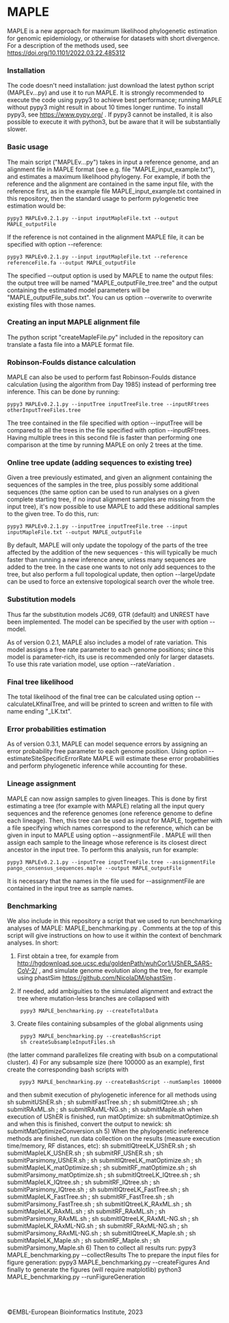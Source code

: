 # MAPLE

MAPLE is a new approach for maximum likelihood phylogenetic estimation for genomic epidemiology, or otherwise for datasets with short divergence.
For a description of the methods used, see https://doi.org/10.1101/2022.03.22.485312


### Installation

The code doesn't need installation: just download the latest python script (MAPLEv...py) and use it to run MAPLE.
It is strongly recommended to execute the code using pypy3 to achieve best performance; running MAPLE without pypy3 might result in about 10 times longer runtime.
To install pypy3, see https://www.pypy.org/ .
If pypy3 cannot be installed, it is also possible to execute it with python3, but be aware that it will be substantially slower.


### Basic usage

The main script ("MAPLEv...py") takes in input a reference genome, and an alignment file in MAPLE format (see e.g. file "MAPLE_input_example.txt"), and estimates a maximum likelihood phylogeny. For example, if both the reference and the alignment are contained in the same input file, with the reference first, as in the example file MAPLE_input_example.txt contained in this repository, then the standard usage to perform pylogenetic tree estimation would be:

    pypy3 MAPLEv0.2.1.py --input inputMapleFile.txt --output MAPLE_outputFile

If the reference is not contained in the alignment MAPLE file, it can be specified with option --reference:

    pypy3 MAPLEv0.2.1.py --input inputMapleFile.txt --reference referenceFile.fa --output MAPLE_outputFile

The specified --output option is used by MAPLE to name the output files: the output tree will be named "MAPLE_outputFile_tree.tree" and the output containing the estimated model parameters will be "MAPLE_outputFile_subs.txt". You can us option --overwrite to overwrite existing files with those names.


### Creating an input MAPLE alignment file

The python script "createMapleFile.py" included in the repository can translate a fasta file into a MAPLE format file.


### Robinson-Foulds distance calculation

MAPLE can also be used to perform fast Robinson-Foulds distance calculation (using the algorithm from Day 1985) instead of performing tree inference.
This can be done by running:

    pypy3 MAPLEv0.2.1.py --inputTree inputTreeFile.tree --inputRFtrees otherInputTreeFiles.tree

The tree contained in the file specified with option --inputTree will be compared to all the trees in the file specified with option --inputRFtrees.
Having multiple trees in this second file is faster than performing one comparison at the time by running MAPLE on only 2 trees at the time.


### Online tree update (adding sequences to existing tree)

Given a tree previously estimated, and given an alignment containing the sequences of the samples in the tree, plus possibly some additional sequences (the same option can be used to run analyses on a given complete starting tree, if no input alignment samples are missing from the input tree), it's now possible to use MAPLE to add these additional samples to the given tree. To do this, run:

    pypy3 MAPLEv0.2.1.py --inputTree inputTreeFile.tree --input inputMapleFile.txt --output MAPLE_outputFile

By default, MAPLE will only update the topology of the parts of the tree affected by the addition of the new sequences - this will typically be much faster than running a new inference anew, unless many sequences are added to the tree. In the case one wants to not only add sequences to the tree, but also perform a full topological update, then option --largeUpdate can be used to force an extensive topological search over the whole tree.


### Substitution models

Thus far the substitution models JC69, GTR (default) and UNREST have been implemented. The model can be specified by the user with option --model.

As of version 0.2.1, MAPLE also includes a model of rate variation. This model assigns a free rate parameter to each genome positions; since this model is parameter-rich, its use is recommended only for larger datasets. To use this rate variation model, use option --rateVariation .


### Final tree likelihood

The total likelihood of the final tree can be calculated using option --calculateLKfinalTree, and will be printed to screen and written to file with name ending "_LK.txt".     


### Error probabilities estimation

As of version 0.3.1, MAPLE can model sequence errors by assigning an error probability free parameter to each genome position. Using option --estimateSiteSpecificErrorRate MAPLE will estimate these error probabilities and perform phylogenetic inference while accounting for these.



### Lineage assignment

MAPLE can now assign samples to given lineages. This is done by first estimating a tree (for example with MAPLE) relating all the input query sequences and the reference genomes (one reference genome to define each lineage). Then, this tree can be used as input for MAPLE, together with a file specifying which names correspond to the reference, which can be given in input to MAPLE using option --assignmentFile . MAPLE will then assign each sample to the lineage whose reference is its closest direct ancestor in the input tree.
To perform this analysis, run for example:

    pypy3 MAPLEv0.2.1.py --inputTree inputTreeFile.tree --assignmentFile pango_consensus_sequences.maple --output MAPLE_outputFile 

It is necessary that the names in the file used for --assignmentFile are contained in the input tree as sample names.



### Benchmarking

We also include in this repository a script that we used to run benchmarking analyses of MAPLE: MAPLE_benchmarking.py .
Comments at the top of this script will give instructions on how to use it within the context of benchmark analyses.
In short:
1) First obtain a tree, for example from http://hgdownload.soe.ucsc.edu/goldenPath/wuhCor1/UShER_SARS-CoV-2/ , and simulate genome evolution along the tree, for example using phastSim https://github.com/NicolaDM/phastSim .
2) If needed, add ambiguities to the simulated alignment and extract the tree where mutation-less branches are collapsed with

        pypy3 MAPLE_benchmarking.py --createTotalData
        
3) Create files containing subsamples of the global alignments using

        pypy3 MAPLE_benchmarking.py --createBashScript
        sh createSubsampleInputFiles.sh
        
(the latter command parallelizes file creating with bsub on a computational cluster).
4) For any subsample size (here 100000 as an example), first create the corresponding bash scripts with

        pypy3 MAPLE_benchmarking.py --createBashScript --numSamples 100000
        
and then submit execution of phylogenetic inference for all methods using
        sh submitUShER.sh ; sh submitFastTree.sh ; sh submitIQtree.sh ; sh submitRAxML.sh ; sh submitRAxML-NG.sh ; sh submitMaple.sh
when execution of UShER is finished, run matOptimize:
        sh submitmatOptimize.sh 
and when this is finished, convert the output to newick:
        sh submitMatOptimizeConversion.sh
5) When the phylogenetic ineference methods are finished, run data collection on the results (measure execution time/memory, RF distances, etc):
        sh submitIQtreeLK_UShER.sh ; sh submitMapleLK_UShER.sh ; sh submitRF_UShER.sh ; sh submitParsimony_UShER.sh ; sh submitIQtreeLK_matOptimize.sh ; sh submitMapleLK_matOptimize.sh ; sh submitRF_matOptimize.sh ; sh submitParsimony_matOptimize.sh ; sh submitIQtreeLK_IQtree.sh ; sh submitMapleLK_IQtree.sh ; sh submitRF_IQtree.sh ; sh submitParsimony_IQtree.sh ; sh submitIQtreeLK_FastTree.sh ; sh submitMapleLK_FastTree.sh ; sh submitRF_FastTree.sh ; sh submitParsimony_FastTree.sh ; sh submitIQtreeLK_RAxML.sh ; sh submitMapleLK_RAxML.sh ; sh submitRF_RAxML.sh ; sh submitParsimony_RAxML.sh ; sh submitIQtreeLK_RAxML-NG.sh ; sh submitMapleLK_RAxML-NG.sh ; sh submitRF_RAxML-NG.sh ; sh submitParsimony_RAxML-NG.sh ; sh submitIQtreeLK_Maple.sh ; sh submitMapleLK_Maple.sh ; sh submitRF_Maple.sh ; sh submitParsimony_Maple.sh
6) Then to collect all results run:
        pypy3 MAPLE_benchmarking.py --collectResults
The to prepare the input files for figure generation:
        pypy3 MAPLE_benchmarking.py --createFigures
And finally to generate the figures (will require matplotlib)
        python3 MAPLE_benchmarking.py --runFigureGeneration
    


<br />
<br />
<br />
©EMBL-European Bioinformatics Institute, 2023
